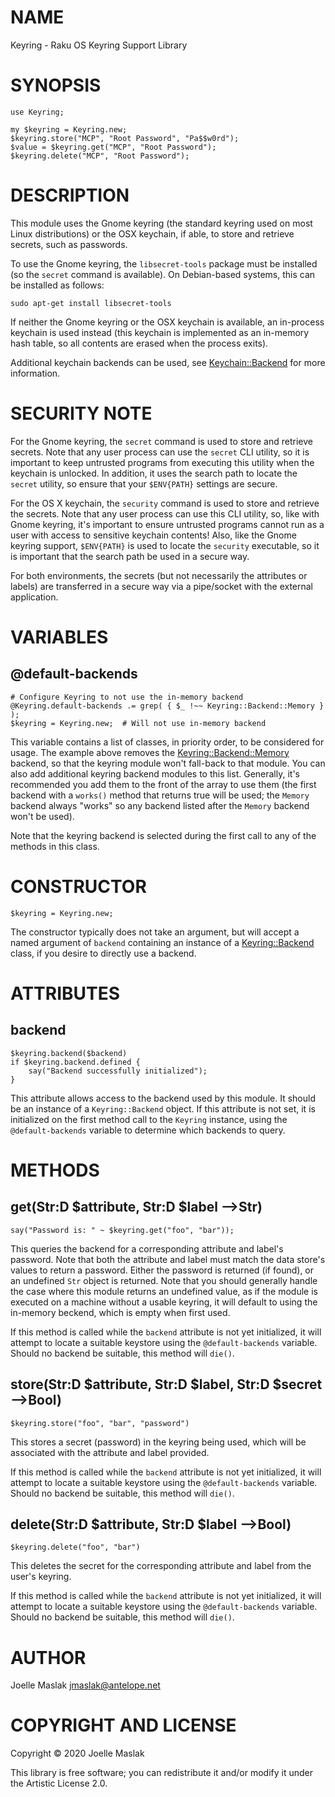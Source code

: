 NAME
====

Keyring - Raku OS Keyring Support Library

SYNOPSIS
========

    use Keyring;

    my $keyring = Keyring.new;
    $keyring.store("MCP", "Root Password", "Pa$$w0rd");
    $value = $keyring.get("MCP", "Root Password");
    $keyring.delete("MCP", "Root Password");

DESCRIPTION
===========

This module uses the Gnome keyring (the standard keyring used on most Linux distributions) or the OSX keychain, if able, to store and retrieve secrets, such as passwords.

To use the Gnome keyring, the `libsecret-tools` package must be installed (so the `secret` command is available). On Debian-based systems, this can be installed as follows:

    sudo apt-get install libsecret-tools

If neither the Gnome keyring or the OSX keychain is available, an in-process keychain is used instead (this keychain is implemented as an in-memory hash table, so all contents are erased when the process exits).

Additional keychain backends can be used, see [Keychain::Backend](Keychain::Backend) for more information.

SECURITY NOTE
=============

For the Gnome keyring, the `secret` command is used to store and retrieve secrets. Note that any user process can use the `secret` CLI utility, so it is important to keep untrusted programs from executing this utility when the keychain is unlocked. In addition, it uses the search path to locate the `secret` utility, so ensure that your `$ENV{PATH}` settings are secure.

For the OS X keychain, the `security` command is used to store and retrieve the secrets. Note that any user process can use this CLI utility, so, like with Gnome keyring, it's important to ensure untrusted programs cannot run as a user with access to sensitive keychain contents! Also, like the Gnome keyring support, `$ENV{PATH}` is used to locate the `security` executable, so it is important that the search path be used in a secure way.

For both environments, the secrets (but not necessarily the attributes or labels) are transferred in a secure way via a pipe/socket with the external application.

VARIABLES
=========

@default-backends
-----------------

    # Configure Keyring to not use the in-memory backend
    @Keyring.default-backends .= grep( { $_ !~~ Keyring::Backend::Memory } );
    $keyring = Keyring.new;  # Will not use in-memory backend

This variable contains a list of classes, in priority order, to be considered for usage. The example above removes the [Keyring::Backend::Memory](Keyring::Backend::Memory) backend, so that the keyring module won't fall-back to that module. You can also add additional keyring backend modules to this list. Generally, it's recommended you add them to the front of the array to use them (the first backend with a `works()` method that returns true will be used; the `Memory` backend always "works" so any backend listed after the `Memory` backend won't be used).

Note that the keyring backend is selected during the first call to any of the methods in this class.

CONSTRUCTOR
===========

    $keyring = Keyring.new;

The constructor typically does not take an argument, but will accept a named argument of `backend` containing an instance of a [Keyring::Backend](Keyring::Backend) class, if you desire to directly use a backend.

ATTRIBUTES
==========

backend
-------

    $keyring.backend($backend)
    if $keyring.backend.defined {
        say("Backend successfully initialized");
    }

This attribute allows access to the backend used by this module. It should be an instance of a `Keyring::Backend` object. If this attribute is not set, it is initialized on the first method call to the `Keyring` instance, using the `@default-backends` variable to determine which backends to query.

METHODS
=======

get(Str:D $attribute, Str:D $label -->Str)
------------------------------------------

    say("Password is: " ~ $keyring.get("foo", "bar"));

This queries the backend for a corresponding attribute and label's password. Note that both the attribute and label must match the data store's values to return a password. Either the password is returned (if found), or an undefined `Str` object is returned. Note that you should generally handle the case where this module returns an undefined value, as if the module is executed on a machine without a usable keyring, it will default to using the in-memory beckend, which is empty when first used.

If this method is called while the `backend` attribute is not yet initialized, it will attempt to locate a suitable keystore using the `@default-backends` variable. Should no backend be suitable, this method will `die()`.

store(Str:D $attribute, Str:D $label, Str:D $secret -->Bool)
------------------------------------------------------------

    $keyring.store("foo", "bar", "password")

This stores a secret (password) in the keyring being used, which will be associated with the attribute and label provided.

If this method is called while the `backend` attribute is not yet initialized, it will attempt to locate a suitable keystore using the `@default-backends` variable. Should no backend be suitable, this method will `die()`.

delete(Str:D $attribute, Str:D $label -->Bool)
----------------------------------------------

    $keyring.delete("foo", "bar")

This deletes the secret for the corresponding attribute and label from the user's keyring.

If this method is called while the `backend` attribute is not yet initialized, it will attempt to locate a suitable keystore using the `@default-backends` variable. Should no backend be suitable, this method will `die()`.

AUTHOR
======

Joelle Maslak <jmaslak@antelope.net>

COPYRIGHT AND LICENSE
=====================

Copyright © 2020 Joelle Maslak

This library is free software; you can redistribute it and/or modify it under the Artistic License 2.0.

